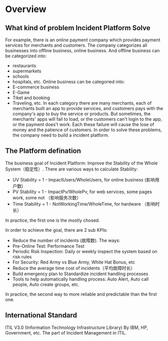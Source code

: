 
# Overview
## What kind of problem Incident Platform Solve
For example, there is an online payment company which provides payment services for merchants and customers. The company categorizes all businesses into offline business, online business. 
And offline business can be categorized into:
 - restaurants
 - supermarkets  
 - schools
 - hospitals, etc. 
Online business can be categoried into: 
 - E-commerce business
 - E-Game
 - Tiket and booking
 - Traveling, etc.
In each category there are many merchants, each of merchants built an app to provide services, and customers pays with the company's app to buy the service or products.
But sometimes, the merchants' apps will fail to load, or the customers can't login to the app, or the payment does't work. Each these failure will cause the lose of
money and the patience of customers. In order to solve these problems, the company need to build a incident platform.

## The Platform defination
The business goal of Incident Platform: Improve the Stability of the Whole System（稳定性）.
There are various ways to calculate Stability:
 - UV Stability = 1 - ImpactUsers/WholeUsers, for online business (影响用户数)
 - PV Stability = 1 - ImpactPv/WholePv, for web services, some pages work, some not （影响服务次数）
 - Time Stability = 1 - NotWorkingTime/WholeTime, for hardware （影响时长）

In practice, the first one is the mostly chosed.

In order to achieve the goal, there are 2 sub KPIs:
 - Reduce the number of incidents (故障数). The ways:
  - Pre-Online Test: Performance Test
  - Periodic Risk Inspection: Daily or weekly inspect the system based on risk rules
  - For Security: Red Army vs Blue Army, White Hat Bonus, etc
 - Reduce the average time cost of incidents（平均故障时长）
  - Build emergency plan to Standardize incident handling processes
  - Tools to help automatically handling process: Auto Alert, Auto call people, Auto create groups, etc.

In practice, the second way to more reliable and predictable than the first one.

## International Standard
ITIL V3.0 (Information Technology Infrastructure Library) By IBM, HP, Government, etc.
The part of Incident Management in ITIL.


